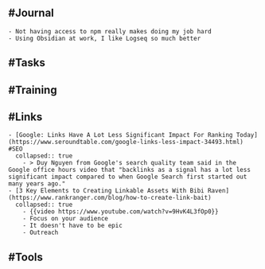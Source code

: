 ## #Journal
	- Not having access to npm really makes doing my job hard
	- Using Obsidian at work, I like Logseq so much better
## #Tasks
## #Training
## #Links
	- [Google: Links Have A Lot Less Significant Impact For Ranking Today](https://www.seroundtable.com/google-links-less-impact-34493.html) #SEO
	  collapsed:: true
		- > Duy Nguyen from Google's search quality team said in the Google office hours video that "backlinks as a signal has a lot less significant impact compared to when Google Search first started out many years ago."
	- [3 Key Elements to Creating Linkable Assets With Bibi Raven](https://www.rankranger.com/blog/how-to-create-link-bait)
	  collapsed:: true
		- {{video https://www.youtube.com/watch?v=9HvK4L3fOp0}}
		- Focus on your audience
		- It doesn't have to be epic
		- Outreach
## #Tools